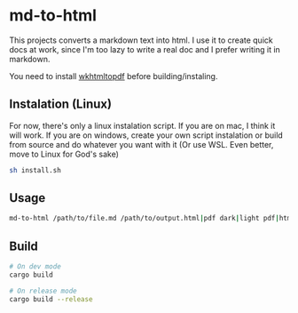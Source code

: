 # md-to-html

This projects converts a markdown text into html. I use it to create quick docs at work, since I'm too lazy to write a real doc and I prefer writing it in markdown.

You need to install [wkhtmltopdf](https://wkhtmltopdf.org/downloads.html) before building/instaling.

## Instalation (Linux)
For now, there's only a linux instalation script. If you are on mac, I think it will work. If you are on windows, create your own script instalation or build from source and do whatever you want with it (Or use WSL. Even better, move to Linux for God's sake)

``` bash
sh install.sh
```

## Usage

``` bash
md-to-html /path/to/file.md /path/to/output.html|pdf dark|light pdf|html
```

## Build

``` bash
# On dev mode
cargo build

# On release mode
cargo build --release
```
